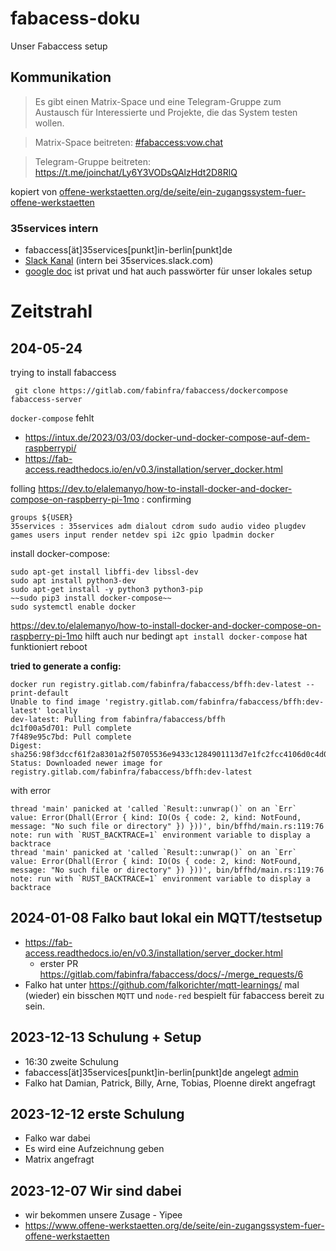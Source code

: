 # fabacess-doku
Unser Fabaccess setup

## Kommunikation

> Es gibt einen Matrix-Space und eine Telegram-Gruppe zum Austausch für Interessierte und Projekte, die das System testen wollen.

> Matrix-Space beitreten: [#fabaccess:vow.chat](https://app.element.io/#/room/#fabaccess:vow.chat)

> Telegram-Gruppe beitreten: https://t.me/joinchat/Ly6Y3VODsQAlzHdt2D8RlQ

kopiert von [offene-werkstaetten.org/de/seite/ein-zugangssystem-fuer-offene-werkstaetten](https://www.offene-werkstaetten.org/de/seite/ein-zugangssystem-fuer-offene-werkstaetten)

### 35services intern
* fabaccess[ät]35services[punkt]in-berlin[punkt]de
* [Slack Kanal](https://35services.slack.com/archives/C069XFDTC9G) (intern bei 35services.slack.com)
* [google doc](https://docs.google.com/document/d/1mZ4q9aeXbiIsVolyeHUPPtWCRi8ltKP_bN-eaYpCWPk/edit) ist privat und hat auch passwörter für unser lokales setup

# Zeitstrahl

## 204-05-24 

trying to install fabaccess
```
 git clone https://gitlab.com/fabinfra/fabaccess/dockercompose fabaccess-server
``` 

`docker-compose` fehlt
* https://intux.de/2023/03/03/docker-und-docker-compose-auf-dem-raspberrypi/
* https://fab-access.readthedocs.io/en/v0.3/installation/server_docker.html

folling https://dev.to/elalemanyo/how-to-install-docker-and-docker-compose-on-raspberry-pi-1mo :
confirming
```
groups ${USER}                    
35services : 35services adm dialout cdrom sudo audio video plugdev games users input render netdev spi i2c gpio lpadmin docker
```
install docker-compose:
```
sudo apt-get install libffi-dev libssl-dev
sudo apt install python3-dev
sudo apt-get install -y python3 python3-pip
~~sudo pip3 install docker-compose~~
sudo systemctl enable docker
```

https://dev.to/elalemanyo/how-to-install-docker-and-docker-compose-on-raspberry-pi-1mo hilft auch nur bedingt
`apt install docker-compose` hat funktioniert
reboot



**tried to generate a config:**
```
docker run registry.gitlab.com/fabinfra/fabaccess/bffh:dev-latest --print-default                       
Unable to find image 'registry.gitlab.com/fabinfra/fabaccess/bffh:dev-latest' locally
dev-latest: Pulling from fabinfra/fabaccess/bffh
dc1f00a5d701: Pull complete 
7f489e95c7bd: Pull complete 
Digest: sha256:98f3dccf61f2a8301a2f50705536e9433c1284901113d7e1fc2fcc4106d0c4d0
Status: Downloaded newer image for registry.gitlab.com/fabinfra/fabaccess/bffh:dev-latest
```
with error
```
thread 'main' panicked at 'called `Result::unwrap()` on an `Err` value: Error(Dhall(Error { kind: IO(Os { code: 2, kind: NotFound, message: "No such file or directory" }) }))', bin/bffhd/main.rs:119:76
note: run with `RUST_BACKTRACE=1` environment variable to display a backtrace
thread 'main' panicked at 'called `Result::unwrap()` on an `Err` value: Error(Dhall(Error { kind: IO(Os { code: 2, kind: NotFound, message: "No such file or directory" }) }))', bin/bffhd/main.rs:119:76
note: run with `RUST_BACKTRACE=1` environment variable to display a backtrace
```


## 2024-01-08 Falko baut lokal ein MQTT/testsetup
* https://fab-access.readthedocs.io/en/v0.3/installation/server_docker.html
  * erster PR https://gitlab.com/fabinfra/fabaccess/docs/-/merge_requests/6
* Falko hat unter https://github.com/falkorichter/mqtt-learnings/ mal (wieder) ein bisschen `MQTT` und `node-red` bespielt für fabaccess bereit zu sein.


## 2023-12-13 Schulung + Setup
* 16:30 zweite Schulung
* fabaccess[ät]35services[punkt]in-berlin[punkt]de angelegt [admin](https://mailman.35services.in-berlin.de/mailman/listinfo/fabaccess-35services.in-berlin.de)
* Falko hat Damian, Patrick, Billy, Arne, Tobias, Ploenne direkt angefragt

## 2023-12-12 erste Schulung
* Falko war dabei
* Es wird eine Aufzeichnung geben
* Matrix angefragt

## 2023-12-07 Wir sind dabei 
* wir bekommen unsere Zusage - Yipee
* https://www.offene-werkstaetten.org/de/seite/ein-zugangssystem-fuer-offene-werkstaetten
